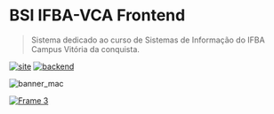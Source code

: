 # BSI IFBA-VCA Frontend

> Sistema dedicado ao curso de Sistemas de Informação do IFBA Campus Vitória da conquista.

[![site](https://img.shields.io/badge/official-site-blue)](https://bsi-site-frontend.herokuapp.com/) 
[![backend](https://img.shields.io/badge/repository-backend-blue)](https://github.com/flaviofilipe/bsi-ifba-backend)


![banner_mac](https://user-images.githubusercontent.com/13178261/109680157-002b2500-7b5b-11eb-8631-1527fd71370e.png)

[![Frame 3](https://user-images.githubusercontent.com/13178261/110060246-5f985900-7d44-11eb-8b51-1ab20a21d8ad.png)](https://github.com/flaviofilipe/bsi-ifba-web/wiki)
